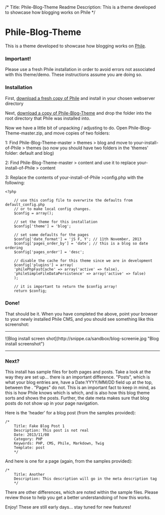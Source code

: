 /*
Title: Phile-Blog-Theme Readme
Description: This is a theme developed to showcase how blogging works on Phile
*/

Phile-Blog-Theme
================

This is a theme developed to showcase how blogging works on [Phile](https://github.com/PhileCMS).

### Important!

Please use a fresh Phile installation in order to avoid errors not associated with this theme/demo.  These instructions assume you are doing so.

### Installation
First, [download a fresh copy of Phile](https://github.com/PhileCMS/Phile/archive/master.zip) and install in your chosen webserver directory

Next, [download a copy of Phile-Blog-Theme](https://github.com/james2doyle/Phile-Blog-Theme/archive/master.zip) and drop the folder into the root directory that Phile was installed into.

Now we have a little bit of unpacking / adjusting to do.  Open Phile-Blog-Theme-master.zip, and move copies of two folders:

1: Find Phile-Blog-Theme-master > themes > blog and move to your-install-of-Phile > themes (so now you  should have two folders in the 'themes' folder: default and blog)

2: Find Phile-Blog-Theme-master > content and use it to replace your-install-of-Phile > content

3: Replace the contents of your-install-of-Phile >config.php with the following:

 
	<?php
		
		// use this config file to overwrite the defaults from default_config.php
		// or to make local config changes.
		$config = array();
		
		// set the theme for this installation
		$config['theme'] = 'blog';
		
		// set some defaults for the pages
		$config['date_format'] = 'jS F, Y'; // 11th November, 2013
		$config['pages_order_by'] = 'date'; // this is a blog so date ordering
		$config['pages_order'] = 'desc';
		
		// disable the cache for this theme since we are in development
		$config['plugins'] = array(
		'philePhpFastCache' => array('active' => false),
		'phileSimpleFileDataPersistence' => array('active' => false)
		);
		
		// it is important to return the $config array!
		return $config; 

### Done!

That should be it.  When you have completed the above, point your browser to your newly installed Phile CMS, and you should see something like this screenshot:
<hr>
![Blog install screen shot](http://snippe.ca/sandbox/blog-screenie.jpg "Blog install screenshot")
<hr>

### Next?

This install has sample files for both pages and posts.  Take a look at the way they are set up... there is an important difference.  "Posts", which is what your blog entries are, have a Date:YYYY/MM/DD field up at the top, between the .  "Pages" do not.  This is an important fact to keep in mind, as this is how Phile knows which is which, and is also how this blog theme sorts and shows the posts.  Further, the date meta makes sure that blog posts do not show up in your page navigation.

Here is the 'header' for a blog post (from the samples provided):

	/*
		Title: Fake Blog Post 1
		Description: This post is not real
		Date: 2013/11/08
		Category: PHP
		Keywords: PHP, CMS, Phile, Markdown, Twig
		Template: post
		*/
		
And here is one for a page (again, from the samples provided):

	/*
		Title: Another
		Description: This description will go in the meta description tag
		*/
		
There are other differences, which are noted within the sample files.  Please review those to help you get a better understandoing of how this works.  

Enjoy! These are still early days... stay tuned for new features!
